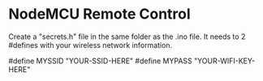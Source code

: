 # NodeMCU Remote Control
 
Create a "secrets.h" file in the same folder as the .ino file.  It needs to 2 #defines with your wireless network information.

#define MYSSID "YOUR-SSID-HERE"
#define MYPASS "YOUR-WIFI-KEY-HERE"
